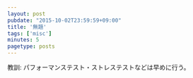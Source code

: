 ```yaml
---
layout: post
pubdate: "2015-10-02T23:59:59+09:00"
title: '無題'
tags: ['misc']
minutes: 5
pagetype: posts
---
```

教訓: パフォーマンステスト・ストレステストなどは早めに行う。
